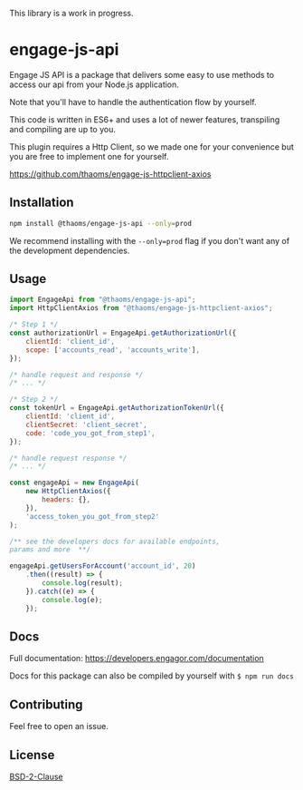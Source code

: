 This library is a work in progress.

# engage-js-api

Engage JS API is a package that delivers some easy to use methods to access our api from your Node.js application.

Note that you'll have to handle the authentication flow by yourself.

This code is written in ES6+ and uses a lot of newer features, transpiling and compiling are up to you.

This plugin requires a Http Client, so we made one for your convenience but you are free to implement one for yourself.

https://github.com/thaoms/engage-js-httpclient-axios

## Installation

```bash
npm install @thaoms/engage-js-api --only=prod
```

We recommend installing with the `--only=prod` flag if you don't want any of the development dependencies.

## Usage

```javascript
import EngageApi from "@thaoms/engage-js-api";
import HttpClientAxios from "@thaoms/engage-js-httpclient-axios";

/* Step 1 */
const authorizationUrl = EngageApi.getAuthorizationUrl({
    clientId: 'client_id',
    scope: ['accounts_read', 'accounts_write'],
});

/* handle request and response */
/* ... */

/* Step 2 */
const tokenUrl = EngageApi.getAuthorizationTokenUrl({
    clientId: 'client_id',
    clientSecret: 'client_secret',
    code: 'code_you_got_from_step1',
});

/* handle request response */
/* ... */

const engageApi = new EngageApi(
    new HttpClientAxios({
        headers: {},
    }),
    'access_token_you_got_from_step2'
);

/** see the developers docs for available endpoints, 
params and more  **/

engageApi.getUsersForAccount('account_id', 20)
    .then((result) => {
        console.log(result);
    }).catch((e) => {
        console.log(e);
    });
```

## Docs
Full documentation:
https://developers.engagor.com/documentation

Docs for this package can also be compiled by yourself with `$ npm run docs `

## Contributing
Feel free to open an issue.

## License
[BSD-2-Clause](LICENSE)
